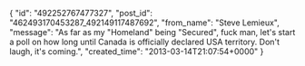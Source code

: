  {
   "id": "492252767477327",
   "post_id": "462493170453287_492149117487692",
   "from_name": "Steve Lemieux",
   "message": "As far as my \"Homeland\" being \"Secured\", fuck man, let's start a poll on how long until Canada is officially declared USA territory. Don't laugh, it's coming.",
   "created_time": "2013-03-14T21:07:54+0000"
 }
